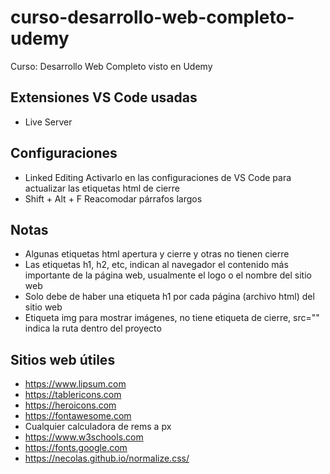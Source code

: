 # curso-desarrollo-web-completo-udemy
Curso: Desarrollo Web Completo visto en Udemy

## Extensiones VS Code usadas
- Live Server

## Configuraciones
- Linked Editing    Activarlo en las configuraciones de VS Code para actualizar las etiquetas html de cierre
- Shift + Alt + F   Reacomodar párrafos largos

## Notas
- Algunas etiquetas html apertura y cierre y otras no tienen cierre
- Las etiquetas h1, h2, etc, indican al navegador el contenido más importante de la página web, usualmente el logo o el nombre del sitio web
- Solo debe de haber una etiqueta h1 por cada página (archivo html) del sitio web
- Etiqueta img para mostrar imágenes, no tiene etiqueta de cierre, src="" indica la ruta dentro del proyecto

## Sitios web útiles
- https://www.lipsum.com
- https://tablericons.com
- https://heroicons.com
- https://fontawesome.com
- Cualquier calculadora de rems a px
- https://www.w3schools.com
- https://fonts.google.com
- https://necolas.github.io/normalize.css/